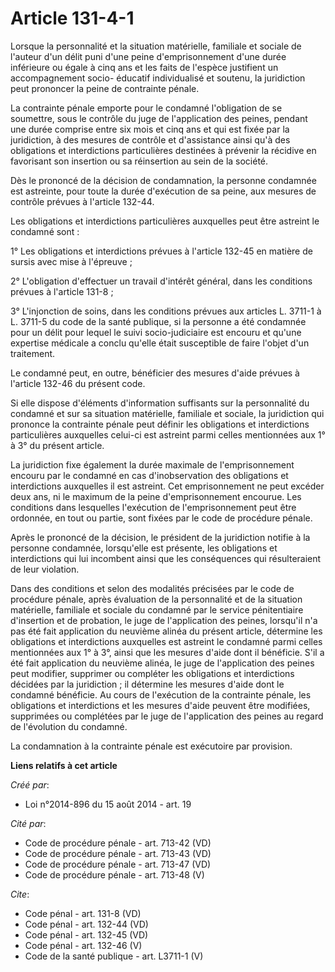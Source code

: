 # Article 131-4-1

Lorsque la personnalité et la situation matérielle, familiale et sociale de l'auteur d'un délit puni d'une peine
d'emprisonnement d'une durée inférieure ou égale à cinq ans et les faits de l'espèce justifient un accompagnement socio-
éducatif individualisé et soutenu, la juridiction peut prononcer la peine de contrainte pénale. 

La contrainte pénale emporte pour le condamné l'obligation de se soumettre, sous le contrôle du juge de l'application des
peines, pendant une durée comprise entre six mois et cinq ans et qui est fixée par la juridiction, à des mesures de contrôle
et d'assistance ainsi qu'à des obligations et interdictions particulières destinées à prévenir la récidive en favorisant son
insertion ou sa réinsertion au sein de la société. 

Dès le prononcé de la décision de condamnation, la personne condamnée est astreinte, pour toute la durée d'exécution de sa
peine, aux mesures de contrôle prévues à l'article 132-44. 

Les obligations et interdictions particulières auxquelles peut être astreint le condamné sont : 

1° Les obligations et interdictions prévues à l'article 132-45 en matière de sursis avec mise à l'épreuve ; 

2° L'obligation d'effectuer un travail d'intérêt général, dans les conditions prévues à l'article 131-8 ; 

3° L'injonction de soins, dans les conditions prévues aux articles L. 3711-1 à L. 3711-5 du code de la santé publique, si la
personne a été condamnée pour un délit pour lequel le suivi socio-judiciaire est encouru et qu'une expertise médicale a
conclu qu'elle était susceptible de faire l'objet d'un traitement. 

Le condamné peut, en outre, bénéficier des mesures d'aide prévues à l'article 132-46 du présent code. 

Si elle dispose d'éléments d'information suffisants sur la personnalité du condamné et sur sa situation matérielle, familiale
et sociale, la juridiction qui prononce la contrainte pénale peut définir les obligations et interdictions particulières
auxquelles celui-ci est astreint parmi celles mentionnées aux 1° à 3° du présent article. 

La juridiction fixe également la durée maximale de l'emprisonnement encouru par le condamné en cas d'inobservation des
obligations et interdictions auxquelles il est astreint. Cet emprisonnement ne peut excéder deux ans, ni le maximum de la
peine d'emprisonnement encourue. Les conditions dans lesquelles l'exécution de l'emprisonnement peut être ordonnée, en tout
ou partie, sont fixées par le code de procédure pénale. 

Après le prononcé de la décision, le président de la juridiction notifie à la personne condamnée, lorsqu'elle est présente,
les obligations et interdictions qui lui incombent ainsi que les conséquences qui résulteraient de leur violation. 

Dans des conditions et selon des modalités précisées par le code de procédure pénale, après évaluation de la personnalité et
de la situation matérielle, familiale et sociale du condamné par le service pénitentiaire d'insertion et de probation, le
juge de l'application des peines, lorsqu'il n'a pas été fait application du neuvième alinéa du présent article, détermine les
obligations et interdictions auxquelles est astreint le condamné parmi celles mentionnées aux 1° à 3°, ainsi que les mesures
d'aide dont il bénéficie. S'il a été fait application du neuvième alinéa, le juge de l'application des peines peut modifier,
supprimer ou compléter les obligations et interdictions décidées par la juridiction ; il détermine les mesures d'aide dont le
condamné bénéficie. Au cours de l'exécution de la contrainte pénale, les obligations et interdictions et les mesures d'aide
peuvent être modifiées, supprimées ou complétées par le juge de l'application des peines au regard de l'évolution du
condamné. 

La condamnation à la contrainte pénale est exécutoire par provision.

**Liens relatifs à cet article**

_Créé par_:

  - Loi n°2014-896 du 15 août 2014 - art. 19

_Cité par_:

  - Code de procédure pénale - art. 713-42 (VD)
  - Code de procédure pénale - art. 713-43 (VD)
  - Code de procédure pénale - art. 713-47 (VD)
  - Code de procédure pénale - art. 713-48 (V)

_Cite_:

  - Code pénal - art. 131-8 (VD)
  - Code pénal - art. 132-44 (VD)
  - Code pénal - art. 132-45 (VD)
  - Code pénal - art. 132-46 (V)
  - Code de la santé publique - art. L3711-1 (V)
